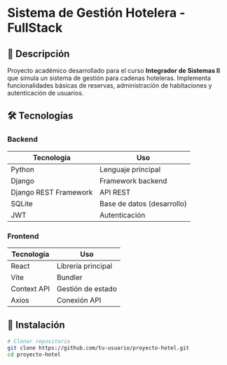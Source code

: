 # Sistema de Gestión Hotelera - FullStack

## 📝 Descripción 
Proyecto académico desarrollado para el curso **Integrador de Sistemas II** que simula un sistema de gestión para cadenas hoteleras. Implementa funcionalidades básicas de reservas, administración de habitaciones y autenticación de usuarios.

## 🛠 Tecnologías

### Backend
| Tecnología | Uso |
|------------|-----|
| Python | Lenguaje principal |
| Django | Framework backend |
| Django REST Framework | API REST |
| SQLite | Base de datos (desarrollo) |
| JWT | Autenticación |

### Frontend
| Tecnología | Uso |
|------------|-----|
| React | Librería principal |
| Vite | Bundler |
| Context API | Gestión de estado |
| Axios | Conexión API |

## 🚀 Instalación

```bash
# Clonar repositorio
git clone https://github.com/tu-usuario/proyecto-hotel.git
cd proyecto-hotel

